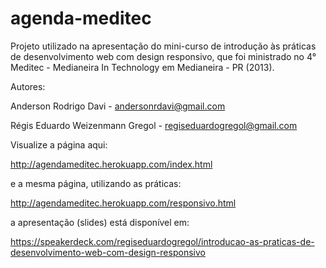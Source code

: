 agenda-meditec
==============

Projeto utilizado na apresentação do mini-curso de introdução às práticas de desenvolvimento web com design responsivo, que foi ministrado no 4° Meditec - Medianeira In Technology em Medianeira - PR (2013).

Autores:

Anderson Rodrigo Davi - andersonrdavi@gmail.com

Régis Eduardo Weizenmann Gregol - regiseduardogregol@gmail.com

Visualize a página aqui:

http://agendameditec.herokuapp.com/index.html

e a mesma página, utilizando as práticas:

http://agendameditec.herokuapp.com/responsivo.html

a apresentação (slides) está disponível em:

https://speakerdeck.com/regiseduardogregol/introducao-as-praticas-de-desenvolvimento-web-com-design-responsivo
